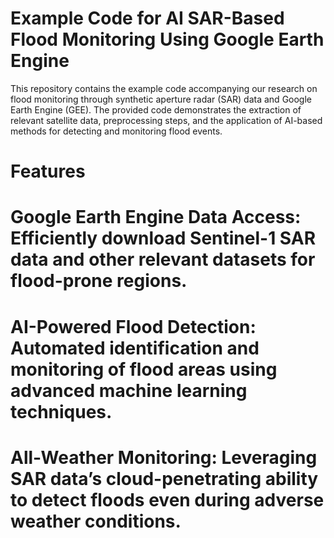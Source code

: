 # Example Code for AI SAR-Based Flood Monitoring Using Google Earth Engine

This repository contains the example code accompanying our research on flood monitoring through synthetic aperture radar (SAR) data and Google Earth Engine (GEE). The provided code demonstrates the extraction of relevant satellite data, preprocessing steps, and the application of AI-based methods for detecting and monitoring flood events.

# Features
# Google Earth Engine Data Access: Efficiently download Sentinel-1 SAR data and other relevant datasets for flood-prone regions.
# AI-Powered Flood Detection: Automated identification and monitoring of flood areas using advanced machine learning techniques.
# All-Weather Monitoring: Leveraging SAR data’s cloud-penetrating ability to detect floods even during adverse weather conditions.
